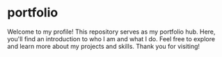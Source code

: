 # portfolio
Welcome to my profile! This repository serves as my portfolio hub. Here, you'll find an introduction to who I am and what I do. Feel free to explore and learn more about my projects and skills. Thank you for visiting!
